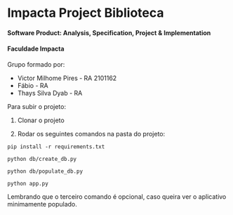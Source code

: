 # Impacta Project Biblioteca

#### Software Product: Analysis, Specification, Project & Implementation

#### Faculdade Impacta

Grupo formado por:

- Victor Milhome Pires - RA 2101162
- Fábio - RA
- Thays Silva Dyab - RA

Para subir o projeto:

1. Clonar o projeto

2. Rodar os seguintes comandos na pasta do projeto:

```
pip install -r requirements.txt

python db/create_db.py

python db/populate_db.py

python app.py
```

Lembrando que o terceiro comando é opcional, caso queira ver o aplicativo minimamente populado.
